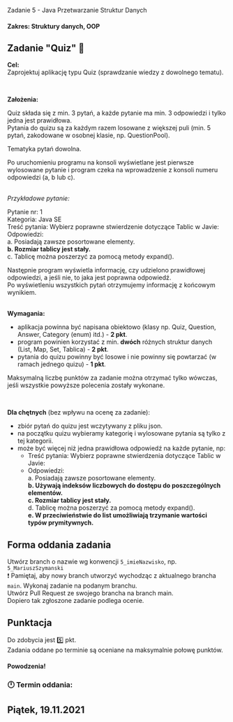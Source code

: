 Zadanie 5 - Java Przetwarzanie Struktur Danych
#### Zakres: Struktury danych, OOP


## Zadanie "Quiz" :thought_balloon: 

**Cel:**  
Zaprojektuj aplikację typu Quiz (sprawdzanie wiedzy z dowolnego tematu).

   

**Założenia:**  

Quiz składa się z min. 3 pytań, a każde pytanie ma min. 3 odpowiedzi i tylko jedna jest prawidłowa.  
Pytania do quizu są za każdym razem losowane z większej puli (min. 5 pytań, zakodowane w osobnej klasie, np. QuestionPool).

Tematyka pytań dowolna.

Po uruchomieniu programu na konsoli wyświetlane jest pierwsze wylosowane pytanie i program czeka na wprowadzenie z konsoli numeru odpowiedzi (a, b lub c).  

<br>_Przykładowe pytanie:_<br/>

Pytanie nr: 1  
Kategoria: Java SE  
Treść pytania: Wybierz poprawne stwierdzenie dotyczące Tablic w Javie:  
Odpowiedzi:  
a. Posiadają zawsze posortowane elementy.  
**b. Rozmiar tablicy jest stały.**  
c. Tablicę można poszerzyć za pomocą metody expand().
   

Następnie program wyświetla informację, czy udzielono prawidłowej odpowiedzi, a jeśli nie, to jaka jest poprawna odpowiedź.  
Po wyświetleniu wszystkich pytań otrzymujemy informację z końcowym wynikiem.  
   

**Wymagania:**
- aplikacja powinna być napisana obiektowo (klasy np. Quiz, Question, Answer, Category (enum) itd.) - **2 pkt**.
- program powinien korzystać z min. **dwóch** różnych struktur danych (List, Map, Set, Tablica) - **2 pkt**.
- pytania do quizu powinny być losowe i nie powinny się powtarzać (w ramach jednego quizu) - **1 pkt**.

Maksymalną liczbę punktów za zadanie można otrzymać tylko wówczas, jeśli wszystkie powyższe polecenia zostały wykonane.

   

**Dla chętnych** (bez wpływu na ocenę za zadanie):  
- zbiór pytań do quizu jest wczytywany z pliku json.
- na początku quizu wybieramy kategorię i wylosowane pytania są tylko z tej kategorii.
- może być więcej niż jedna prawidłowa odpowiedź na każde pytanie, np:
    - Treść pytania: Wybierz poprawne stwierdzenia dotyczące Tablic w Javie:
    - Odpowiedzi:  
      a. Posiadają zawsze posortowane elementy.  
      **b. Używają indeksów liczbowych do dostępu do poszczególnych elementów.**  
      **c. Rozmiar tablicy jest stały.**  
      d. Tablicę można poszerzyć za pomocą metody expand().  
      **e. W przeciwieństwie do list umożliwiają trzymanie wartości typów prymitywnych.**


## Forma oddania zadania
Utwórz branch o nazwie wg konwencji `5_imieNazwisko`, np. `5_MariuszSzymanski`  
:exclamation: Pamiętaj, aby nowy branch utworzyć wychodząc z aktualnego brancha `main`.
Wykonaj zadanie na podanym branchu.  
Utwórz Pull Request ze swojego brancha na branch main.  
Dopiero tak zgłoszone zadanie podlega ocenie.


## Punktacja

Do zdobycia jest :five: pkt.  
Zadania oddane po terminie są oceniane na maksymalnie połowę punktów.

#### Powodzenia!

### :clock12: Termin oddania:
## Piątek, 19.11.2021

